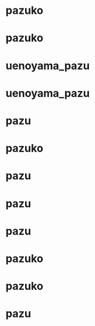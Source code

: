 # pazuko
# pazuko
# uenoyama_pazu
# uenoyama_pazu
# pazu
# pazuko
# pazu
# pazu
# pazu
# pazuko
# pazuko
# pazu
